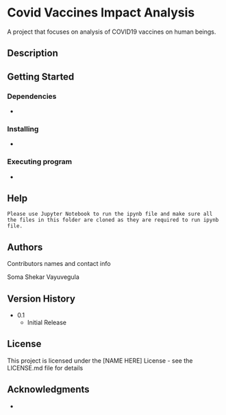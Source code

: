 # Covid Vaccines Impact Analysis

A project that focuses on analysis of COVID19 vaccines on human beings.

## Description

   

## Getting Started

### Dependencies

* 

### Installing

* 

### Executing program

* 

## Help

```
Please use Jupyter Notebook to run the ipynb file and make sure all the files in this folder are cloned as they are required to run ipynb file.
```

## Authors

Contributors names and contact info

Soma Shekar Vayuvegula

## Version History

* 0.1
    * Initial Release

## License

This project is licensed under the [NAME HERE] License - see the LICENSE.md file for details

## Acknowledgments

*


